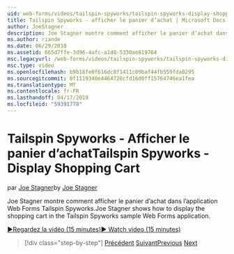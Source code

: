 ```yaml
---
uid: web-forms/videos/tailspin-spyworks/tailspin-spyworks-display-shopping-cart
title: Tailspin Spyworks - afficher le panier d’achat | Microsoft Docs
author: JoeStagner
description: Joe Stagner montre comment afficher le panier d’achat dans l’application Web Forms Tailspin Spyworks.
ms.author: riande
ms.date: 06/29/2010
ms.assetid: 665d7ffe-3d96-4afc-a1d8-5330ae819764
msc.legacyurl: /web-forms/videos/tailspin-spyworks/tailspin-spyworks-display-shopping-cart
msc.type: video
ms.openlocfilehash: b9b18fe0f616dc8f1411c09baf44fb559fda0295
ms.sourcegitcommit: 0f1119340e4464720cfd16d0ff15764746ea1fea
ms.translationtype: MT
ms.contentlocale: fr-FR
ms.lasthandoff: 04/17/2019
ms.locfileid: "59391778"
---
```

# <a name="tailspin-spyworks---display-shopping-cart"></a><span data-ttu-id="0b024-103">Tailspin Spyworks - Afficher le panier d’achat</span><span class="sxs-lookup"><span data-stu-id="0b024-103">Tailspin Spyworks - Display Shopping Cart</span></span>

<span data-ttu-id="0b024-104">par [Joe Stagner](https://github.com/JoeStagner)</span><span class="sxs-lookup"><span data-stu-id="0b024-104">by [Joe Stagner](https://github.com/JoeStagner)</span></span>

<span data-ttu-id="0b024-105">Joe Stagner montre comment afficher le panier d’achat dans l’application Web Forms Tailspin Spyworks.</span><span class="sxs-lookup"><span data-stu-id="0b024-105">Joe Stagner shows how to display the shopping cart in the Tailspin Spyworks sample Web Forms application.</span></span>

[<span data-ttu-id="0b024-106">&#9654;Regardez la vidéo (15 minutes)</span><span class="sxs-lookup"><span data-stu-id="0b024-106">&#9654; Watch video (15 minutes)</span></span>](https://channel9.msdn.com/Blogs/ASP-NET-Site-Videos/tailspin-spyworks-display-shopping-cart)

> [!div class="step-by-step"]
> <span data-ttu-id="0b024-107">[Précédent](tailspin-spyworks-adding-items-to-the-shopping-cart.md)
> [Suivant](tailspin-spyworks-update-the-shopping-cart.md)</span><span class="sxs-lookup"><span data-stu-id="0b024-107">[Previous](tailspin-spyworks-adding-items-to-the-shopping-cart.md)
[Next](tailspin-spyworks-update-the-shopping-cart.md)</span></span>

